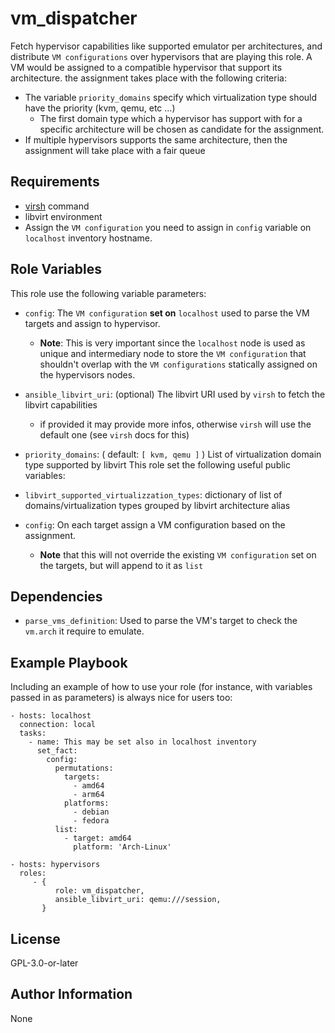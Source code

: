 vm_dispatcher
=========

Fetch hypervisor capabilities like supported emulator per architectures, and distribute `VM configurations` over hypervisors that are playing this role.
A VM would be assigned to a compatible hypervisor that support its architecture.
the assignment takes place with the following criteria:
- The variable `priority_domains` specify which virtualization type should have the priority (kvm, qemu, etc ...)
  - The first domain type which a hypervisor has support with for a specific architecture will be chosen as candidate for the assignment.
- If multiple hypervisors supports the same architecture, then the assignment will take place with a fair queue


Requirements
------------

- [virsh](https://www.libvirt.org/manpages/virsh.html) command
- libvirt environment
- Assign the `VM configuration` you need to assign in `config` variable on `localhost` inventory hostname.

Role Variables
--------------

This role use the following variable parameters:

- `config`: The `VM configuration` **set on** `localhost` used to parse the VM targets and assign to hypervisor.
  - **Note**: This is very important since the `localhost` node is used as unique and intermediary node to store the `VM configuration` that shouldn't overlap with the `VM configurations` statically assigned on the hypervisors nodes.
- `ansible_libvirt_uri`: (optional) The libvirt URI used by `virsh` to fetch the libvirt capabilities
  - if provided it may provide more infos, otherwise `virsh` will use the default one (see `virsh` docs for this)
- `priority_domains`: ( default: `[ kvm, qemu ]` )  List of virtualization domain type supported by libvirt
This role set the following useful public variables:

- `libvirt_supported_virtualizzation_types`: dictionary of list of domains/virtualization types grouped by libvirt architecture alias
- `config`: On each target assign a VM configuration based on the assignment.
  - **Note** that this will not override the existing `VM configuration` set on the targets, but will append to it as `list`

Dependencies
------------

- `parse_vms_definition`: Used to parse the VM's target to check the `vm.arch` it require to emulate.

Example Playbook
----------------

Including an example of how to use your role (for instance, with variables passed in as parameters) is always nice for users too:

    - hosts: localhost
      connection: local
      tasks:
        - name: This may be set also in localhost inventory
          set_fact:
            config: 
              permutations:
                targets:
                  - amd64
                  - arm64
                platforms:
                  - debian
                  - fedora
              list:
                - target: amd64
                  platform: 'Arch-Linux'

    - hosts: hypervisors
      roles:
         - { 
              role: vm_dispatcher,
              ansible_libvirt_uri: qemu:///session,
           }

License
-------

GPL-3.0-or-later

Author Information
------------------

None
